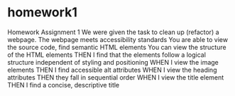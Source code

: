# homework1
Homework Assignment 1
We were given the task to clean up (refactor) a webpage. The webpage meets accessibility standards
You are able to view the source code, find semantic HTML elements
You can view the structure of the HTML elements
THEN I find that the elements follow a logical structure independent of styling and positioning
WHEN I view the image elements
THEN I find accessible alt attributes
WHEN I view the heading attributes
THEN they fall in sequential order
WHEN I view the title element
THEN I find a concise, descriptive title
